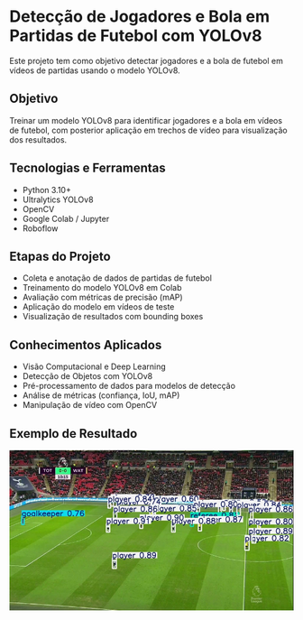 # Detecção de Jogadores e Bola em Partidas de Futebol com YOLOv8

Este projeto tem como objetivo detectar jogadores e a bola de futebol em vídeos de partidas usando o modelo YOLOv8.

## Objetivo
Treinar um modelo YOLOv8 para identificar jogadores e a bola em vídeos de futebol, com posterior aplicação em trechos de vídeo para visualização dos resultados.

## Tecnologias e Ferramentas
- Python 3.10+
- Ultralytics YOLOv8
- OpenCV
- Google Colab / Jupyter
- Roboflow

## Etapas do Projeto
- Coleta e anotação de dados de partidas de futebol
- Treinamento do modelo YOLOv8 em Colab
- Avaliação com métricas de precisão (mAP)
- Aplicação do modelo em vídeos de teste
- Visualização de resultados com bounding boxes

## Conhecimentos Aplicados
- Visão Computacional e Deep Learning
- Detecção de Objetos com YOLOv8
- Pré-processamento de dados para modelos de detecção
- Análise de métricas (confiança, IoU, mAP)
- Manipulação de vídeo com OpenCV

## Exemplo de Resultado
![Exemplo de Detecção](videos/frame_exemplo.PNG)
